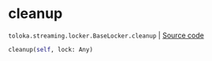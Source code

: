 # cleanup
`toloka.streaming.locker.BaseLocker.cleanup` | [Source code](https://github.com/Toloka/toloka-kit/blob/v1.1.0.post1/src/streaming/locker.py#L35)

```python
cleanup(self, lock: Any)
```


